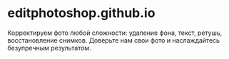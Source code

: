 # editphotoshop.github.io
Корректируем фото любой сложности: удаление фона, текст, ретушь, восстановление снимков. Доверьте нам свои фото и наслаждайтесь безупречным результатом.
